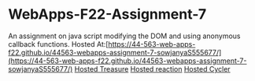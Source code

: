 # WebApps-F22-Assignment-7
An assignment on java script modifying the DOM and using anonymous callback functions.
Hosted At:[https://44-563-web-apps-f22.github.io/44563-webapps-assignment-7-sowjanyaS555677/](https://44-563-web-apps-f22.github.io/44563-webapps-assignment-7-sowjanyaS555677/)
[Hosted Treasure](https://44-563-web-apps-f22.github.io/44563-webapps-assignment-7-sowjanyaS555677/tresure.html)
[Hosted reaction](https://44-563-web-apps-f22.github.io/44563-webapps-assignment-7-sowjanyaS555677/reaction.html)
[Hosted Cycler](https://44-563-web-apps-f22.github.io/44563-webapps-assignment-7-sowjanyaS555677/cycler.html)
